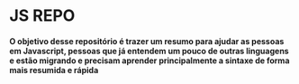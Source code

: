 # JS REPO

#### O objetivo desse repositório é trazer um resumo para ajudar as pessoas em Javascript, pessoas que já entendem um pouco de outras linguagens e estão migrando e precisam aprender principalmente a sintaxe de forma mais resumida e rápida
